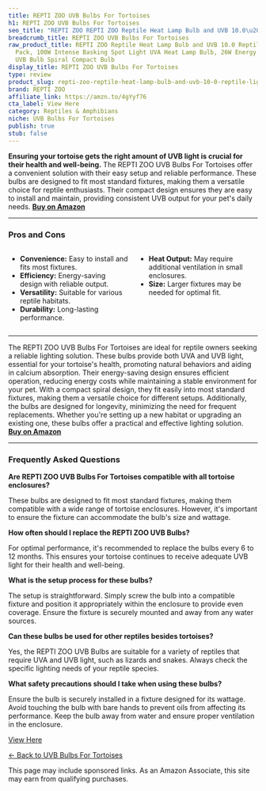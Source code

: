 ```yaml
---
title: REPTI ZOO UVB Bulbs For Tortoises
h1: REPTI ZOO UVB Bulbs For Tortoises
seo_title: "REPTI ZOO REPTI ZOO Reptile Heat Lamp Bulb and UVB 10.0\u2026"
breadcrumb_title: REPTI ZOO UVB Bulbs For Tortoises
raw_product_title: REPTI ZOO Reptile Heat Lamp Bulb and UVB 10.0 Reptile Light Combo
  Pack, 100W Intense Basking Spot Light UVA Heat Lamp Bulb, 26W Energy Saving UVA
  UVB Bulb Spiral Compact Bulb
display_title: REPTI ZOO UVB Bulbs For Tortoises
type: review
product_slug: repti-zoo-reptile-heat-lamp-bulb-and-uvb-10-0-reptile-light-combo-pack-619e5c4c
brand: REPTI ZOO
affiliate_link: https://amzn.to/4gYyf76
cta_label: View Here
category: Reptiles & Amphibians
niche: UVB Bulbs For Tortoises
publish: true
stub: false
---
```


<div id="intro" class="full-width">
  <p><strong>Ensuring your tortoise gets the right amount of UVB light is crucial for their health and well-being.</strong> The REPTI ZOO UVB Bulbs For Tortoises offer a convenient solution with their easy setup and reliable performance. These bulbs are designed to fit most standard fixtures, making them a versatile choice for reptile enthusiasts. Their compact design ensures they are easy to install and maintain, providing consistent UVB output for your pet's daily needs. <a href="https://amzn.to/4gYyf76" rel="nofollow sponsored noopener" target="_blank"><strong>Buy on Amazon</strong></a></p>
</div>

<hr />
<h3 id="pros-cons">Pros and Cons</h3>
<div class="pc-grid" style="display:grid;grid-template-columns:1fr 1fr;gap:16px;">
  <ul>
    <li><strong>Convenience:</strong> Easy to install and fits most fixtures.</li>
    <li><strong>Efficiency:</strong> Energy-saving design with reliable output.</li>
    <li><strong>Versatility:</strong> Suitable for various reptile habitats.</li>
    <li><strong>Durability:</strong> Long-lasting performance.</li>
  </ul>
  <ul>
    <li><strong>Heat Output:</strong> May require additional ventilation in small enclosures.</li>
    <li><strong>Size:</strong> Larger fixtures may be needed for optimal fit.</li>
  </ul>
</div>
<hr />

<div class="full-width">
  <p>The REPTI ZOO UVB Bulbs For Tortoises are ideal for reptile owners seeking a reliable lighting solution. These bulbs provide both UVA and UVB light, essential for your tortoise's health, promoting natural behaviors and aiding in calcium absorption. Their energy-saving design ensures efficient operation, reducing energy costs while maintaining a stable environment for your pet. With a compact spiral design, they fit easily into most standard fixtures, making them a versatile choice for different setups. Additionally, the bulbs are designed for longevity, minimizing the need for frequent replacements. Whether you're setting up a new habitat or upgrading an existing one, these bulbs offer a practical and effective lighting solution. <a href="https://amzn.to/4gYyf76" rel="nofollow sponsored noopener" target="_blank"><strong>Buy on Amazon</strong></a></p>
</div>

<hr />
<h3 id="faqs">Frequently Asked Questions</h3>

<p><strong>Are REPTI ZOO UVB Bulbs For Tortoises compatible with all tortoise enclosures?</strong></p>
<p>These bulbs are designed to fit most standard fixtures, making them compatible with a wide range of tortoise enclosures. However, it's important to ensure the fixture can accommodate the bulb's size and wattage.</p>

<p><strong>How often should I replace the REPTI ZOO UVB Bulbs?</strong></p>
<p>For optimal performance, it's recommended to replace the bulbs every 6 to 12 months. This ensures your tortoise continues to receive adequate UVB light for their health and well-being.</p>

<p><strong>What is the setup process for these bulbs?</strong></p>
<p>The setup is straightforward. Simply screw the bulb into a compatible fixture and position it appropriately within the enclosure to provide even coverage. Ensure the fixture is securely mounted and away from any water sources.</p>

<p><strong>Can these bulbs be used for other reptiles besides tortoises?</strong></p>
<p>Yes, the REPTI ZOO UVB Bulbs are suitable for a variety of reptiles that require UVA and UVB light, such as lizards and snakes. Always check the specific lighting needs of your reptile species.</p>

<p><strong>What safety precautions should I take when using these bulbs?</strong></p>
<p>Ensure the bulb is securely installed in a fixture designed for its wattage. Avoid touching the bulb with bare hands to prevent oils from affecting its performance. Keep the bulb away from water and ensure proper ventilation in the enclosure.</p>
<p><a class="btn" href="https://amzn.to/4gYyf76" target="_blank" rel="nofollow sponsored noopener">View Here</a></p>
<p><a href="/roundups/reptiles-amphibians/uvb-bulbs-for-tortoises/">← Back to UVB Bulbs For Tortoises</a></p>
<aside class="disclosure">This page may include sponsored links. As an Amazon Associate, this site may earn from qualifying purchases.</aside>
